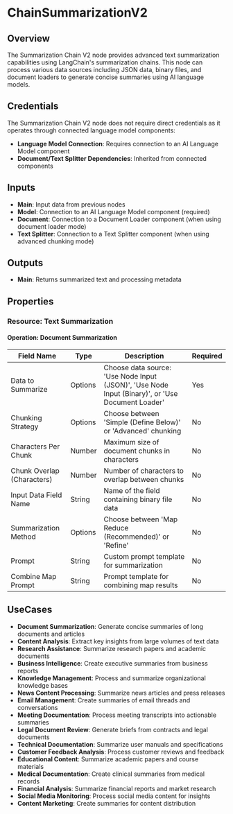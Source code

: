 # ChainSummarizationV2

## Overview

The Summarization Chain V2 node provides advanced text summarization capabilities using LangChain's summarization chains. This node can process various data sources including JSON data, binary files, and document loaders to generate concise summaries using AI language models.

## Credentials

The Summarization Chain V2 node does not require direct credentials as it operates through connected language model components:

- **Language Model Connection**: Requires connection to an AI Language Model component
- **Document/Text Splitter Dependencies**: Inherited from connected components

## Inputs

- **Main**: Input data from previous nodes
- **Model**: Connection to an AI Language Model component (required)
- **Document**: Connection to a Document Loader component (when using document loader mode)
- **Text Splitter**: Connection to a Text Splitter component (when using advanced chunking mode)

## Outputs

- **Main**: Returns summarized text and processing metadata

## Properties

### Resource: Text Summarization

#### Operation: Document Summarization

| Field Name | Type | Description | Required |
|---|---|---|---|
| Data to Summarize | Options | Choose data source: 'Use Node Input (JSON)', 'Use Node Input (Binary)', or 'Use Document Loader' | Yes |
| Chunking Strategy | Options | Choose between 'Simple (Define Below)' or 'Advanced' chunking | No |
| Characters Per Chunk | Number | Maximum size of document chunks in characters | No |
| Chunk Overlap (Characters) | Number | Number of characters to overlap between chunks | No |
| Input Data Field Name | String | Name of the field containing binary file data | No |
| Summarization Method | Options | Choose between 'Map Reduce (Recommended)' or 'Refine' | No |
| Prompt | String | Custom prompt template for summarization | No |
| Combine Map Prompt | String | Prompt template for combining map results | No |

## UseCases

- **Document Summarization**: Generate concise summaries of long documents and articles
- **Content Analysis**: Extract key insights from large volumes of text data
- **Research Assistance**: Summarize research papers and academic documents
- **Business Intelligence**: Create executive summaries from business reports
- **Knowledge Management**: Process and summarize organizational knowledge bases
- **News Content Processing**: Summarize news articles and press releases
- **Email Management**: Create summaries of email threads and conversations
- **Meeting Documentation**: Process meeting transcripts into actionable summaries
- **Legal Document Review**: Generate briefs from contracts and legal documents
- **Technical Documentation**: Summarize user manuals and specifications
- **Customer Feedback Analysis**: Process customer reviews and feedback
- **Educational Content**: Summarize academic papers and course materials
- **Medical Documentation**: Create clinical summaries from medical records
- **Financial Analysis**: Summarize financial reports and market research
- **Social Media Monitoring**: Process social media content for insights
- **Content Marketing**: Create summaries for content distribution 